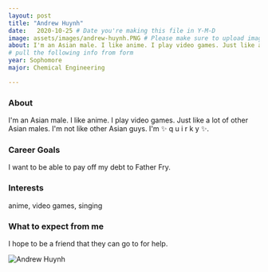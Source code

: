 ```yaml
---
layout: post
title: "Andrew Huynh"
date:   2020-10-25 # Date you're making this file in Y-M-D
image: assets/images/andrew-huynh.PNG # Please make sure to upload image in /assets/images/fname-lastname.ext format 
about: I'm an Asian male. I like anime. I play video games. Just like a lot of other Asian males. I'm not like other Asian guys. I'm ✨ q u i r k y ✨. # "Briefly describe yourself"
# pull the following info from form
year: Sophomore
major: Chemical Engineering

---
```


### About

I'm an Asian male. I like anime. I play video games. Just like a lot of other Asian males. I'm not like other Asian guys. I'm ✨ q u i r k y ✨.

### Career Goals

I want to be able to pay off my debt to Father Fry.

### Interests

anime, video games, singing

### What to expect from me

I hope to be a friend that they can go to for help.

<div class="text-center my-5">
    <img src="{{ "assets/images/andrew-huynh.PNG" | absolute_url }}" alt="Andrew Huynh" class="rounded post-img" />
</div>